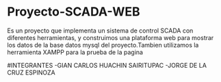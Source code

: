 # Proyecto-SCADA-WEB
Es un proyecto que implementa un sistema de control SCADA con diferentes herramientas, y construimos una plataforma web para mostrar los datos de la base datos mysql del proyecto.Tambien utilizamos la herramienta XAMPP para la prueba de la pagina

#INTEGRANTES
-GIAN CARLOS HUACHIN SAIRITUPAC
-JORGE DE LA CRUZ ESPINOZA
